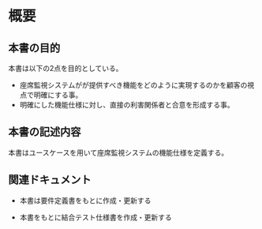 # 概要

## 本書の目的

本書は以下の2点を目的としている。

- 座席監視システムがが提供すべき機能をどのように実現するのかを顧客の視点で明確にする事。
- 明確にした機能仕様に対し、直接の利害関係者と合意を形成する事。

## 本書の記述内容

本書はユースケースを用いて座席監視システムの機能仕様を定義する。

## 関連ドキュメント

- 本書は要件定義書をもとに作成・更新する

- 本書をもとに結合テスト仕様書を作成・更新する

